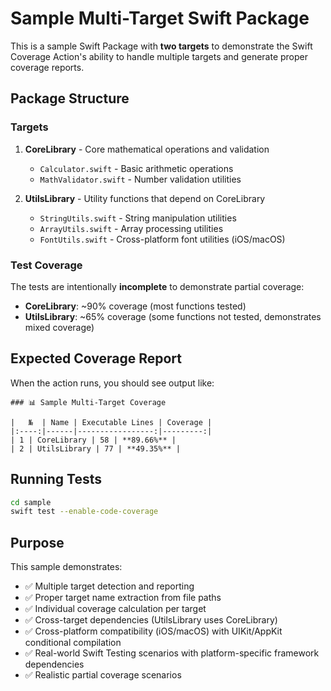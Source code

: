 # Sample Multi-Target Swift Package

This is a sample Swift Package with **two targets** to demonstrate the Swift Coverage Action's ability to handle multiple targets and generate proper coverage reports.

## Package Structure

### Targets

1. **CoreLibrary** - Core mathematical operations and validation
   - `Calculator.swift` - Basic arithmetic operations
   - `MathValidator.swift` - Number validation utilities

2. **UtilsLibrary** - Utility functions that depend on CoreLibrary
   - `StringUtils.swift` - String manipulation utilities
   - `ArrayUtils.swift` - Array processing utilities
   - `FontUtils.swift` - Cross-platform font utilities (iOS/macOS)

### Test Coverage

The tests are intentionally **incomplete** to demonstrate partial coverage:

- **CoreLibrary**: ~90% coverage (most functions tested)
- **UtilsLibrary**: ~65% coverage (some functions not tested, demonstrates mixed coverage)

## Expected Coverage Report

When the action runs, you should see output like:

```
### 📊 Sample Multi-Target Coverage

|   №  | Name | Executable Lines | Coverage |
|:----:|------|-----------------:|---------:|
| 1 | CoreLibrary | 58 | **89.66%** |
| 2 | UtilsLibrary | 77 | **49.35%** |
```

## Running Tests

```bash
cd sample
swift test --enable-code-coverage
```

## Purpose

This sample demonstrates:
- ✅ Multiple target detection and reporting
- ✅ Proper target name extraction from file paths
- ✅ Individual coverage calculation per target
- ✅ Cross-target dependencies (UtilsLibrary uses CoreLibrary)
- ✅ Cross-platform compatibility (iOS/macOS) with UIKit/AppKit conditional compilation
- ✅ Real-world Swift Testing scenarios with platform-specific framework dependencies
- ✅ Realistic partial coverage scenarios
